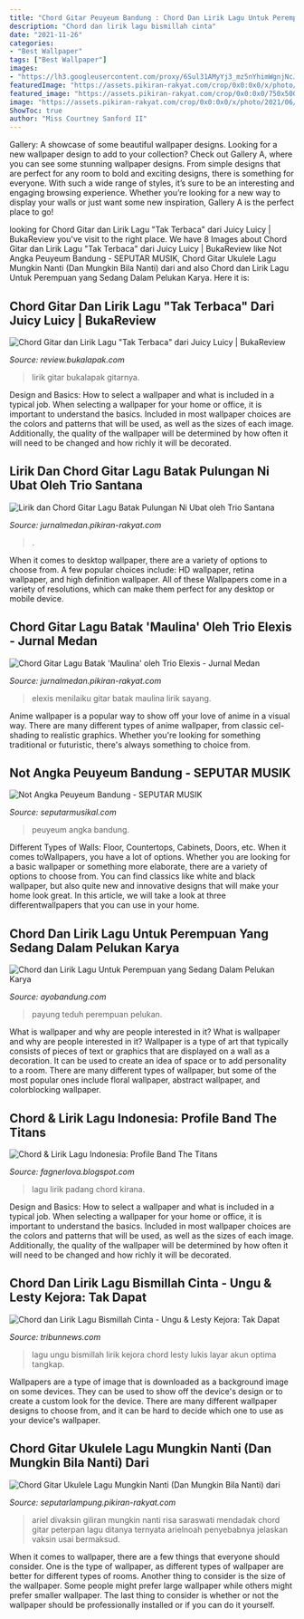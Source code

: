```yaml
---
title: "Chord Gitar Peuyeum Bandung : Chord Dan Lirik Lagu Untuk Perempuan Yang Sedang Dalam Pelukan Karya"
description: "Chord dan lirik lagu bismillah cinta"
date: "2021-11-26"
categories:
- "Best Wallpaper"
tags: ["Best Wallpaper"]
images:
- "https://lh3.googleusercontent.com/proxy/6Sul31AMyYj3_mz5nYhimWgnjNcJSy4TjMC0UZURCVfIlePxKhzB_nk8xHdedrtJyMnkAQ6ItoZTdLpsy-drJNcs044CiLtbz9kN50xAfuQoJvfn9WJk=w1200-h630-p-k-no-nu"
featuredImage: "https://assets.pikiran-rakyat.com/crop/0x0:0x0/x/photo/2021/06/04/925705588.jpg"
featured_image: "https://assets.pikiran-rakyat.com/crop/0x0:0x0/750x500/photo/2021/06/20/3179199804.jpg"
image: "https://assets.pikiran-rakyat.com/crop/0x0:0x0/x/photo/2021/06/04/925705588.jpg"
ShowToc: true
author: "Miss Courtney Sanford II"
---
```



Gallery: A showcase of some beautiful wallpaper designs.
Looking for a new wallpaper design to add to your collection? Check out Gallery A, where you can see some stunning wallpaper designs. From simple designs that are perfect for any room to bold and exciting designs, there is something for everyone. With such a wide range of styles, it’s sure to be an interesting and engaging browsing experience. Whether you’re looking for a new way to display your walls or just want some new inspiration, Gallery A is the perfect place to go!
		
		
		
		
		
		
		
	

		
looking for Chord Gitar dan Lirik Lagu &quot;Tak Terbaca&quot; dari Juicy Luicy | BukaReview you've visit to the right place. We have 8 Images about Chord Gitar dan Lirik Lagu &quot;Tak Terbaca&quot; dari Juicy Luicy | BukaReview like Not Angka Peuyeum Bandung - SEPUTAR MUSIK, Chord Gitar Ukulele Lagu Mungkin Nanti (Dan Mungkin Bila Nanti) dari and also Chord dan Lirik Lagu Untuk Perempuan yang Sedang Dalam Pelukan Karya. Here it is:
		
    
## Chord Gitar Dan Lirik Lagu &quot;Tak Terbaca&quot; Dari Juicy Luicy | BukaReview

<img loading=lazy src="https://s1.bukalapak.com/bukalapak-kontenz-production/content_attachments/46841/original/Slide_JL_03.jpg" onerror="this.onerror=null;this.src='https://tse4.mm.bing.net/th?id=OIP.xxVjJRSNEEw20P_9RfL36wHaEK&amp;pid=15.1';" alt="Chord Gitar dan Lirik Lagu &quot;Tak Terbaca&quot; dari Juicy Luicy | BukaReview">

_Source: review.bukalapak.com_

>lirik gitar bukalapak gitarnya. 

	

Design and Basics: How to select a wallpaper and what is included in a typical job.
When selecting a wallpaper for your home or office, it is important to understand the basics. Included in most wallpaper choices are the colors and patterns that will be used, as well as the sizes of each image. Additionally, the quality of the wallpaper will be determined by how often it will need to be changed and how richly it will be decorated.

    
## Lirik Dan Chord Gitar Lagu Batak Pulungan Ni Ubat Oleh Trio Santana

<img loading=lazy src="https://assets.pikiran-rakyat.com/crop/0x0:0x0/750x500/photo/2021/06/20/3179199804.jpg" onerror="this.onerror=null;this.src='https://tse4.mm.bing.net/th?id=OIP.qyoBJ7xwEtIvUFVLC9jiHgHaE8&amp;pid=15.1';" alt="Lirik dan Chord Gitar Lagu Batak Pulungan Ni Ubat oleh Trio Santana">

_Source: jurnalmedan.pikiran-rakyat.com_

>. 

	

When it comes to desktop wallpaper, there are a variety of options to choose from. A few popular choices include: HD wallpaper, retina wallpaper, and high definition wallpaper. All of these Wallpapers come in a variety of resolutions, which can make them perfect for any desktop or mobile device. 

    
## Chord Gitar Lagu Batak &#039;Maulina&#039; Oleh Trio Elexis - Jurnal Medan

<img loading=lazy src="https://assets.pikiran-rakyat.com/crop/0x0:0x0/x/photo/2021/06/04/925705588.jpg" onerror="this.onerror=null;this.src='https://tse4.mm.bing.net/th?id=OIP.ON0c3TgBw0eO1XZU91c2LQHaE8&amp;pid=15.1';" alt="Chord Gitar Lagu Batak &#039;Maulina&#039; oleh Trio Elexis - Jurnal Medan">

_Source: jurnalmedan.pikiran-rakyat.com_

>elexis menilaiku gitar batak maulina lirik sayang. 

	

Anime wallpaper is a popular way to show off your love of anime in a visual way. There are many different types of anime wallpaper, from classic cel-shading to realistic graphics. Whether you're looking for something traditional or futuristic, there's always something to choice from.

    
## Not Angka Peuyeum Bandung - SEPUTAR MUSIK

<img loading=lazy src="https://1.bp.blogspot.com/-KAOdobhHduE/YNr2LjjMz8I/AAAAAAAAImA/gamhBRzYGPsnz6d4r35Zp9WM46BExa1HgCLcBGAsYHQ/w1200-h630-p-k-no-nu/Peuyeum%2BBandung%2BAngka%2Bbaru%2BPNG.png" onerror="this.onerror=null;this.src='https://tse1.mm.bing.net/th?id=OIP.m9qqq-h3eUSceXrzkYrhUgHaE8&amp;pid=15.1';" alt="Not Angka Peuyeum Bandung - SEPUTAR MUSIK">

_Source: seputarmusikal.com_

>peuyeum angka bandung. 

	

Different Types of Walls: Floor, Countertops, Cabinets, Doors, etc.
When it comes toWallpapers, you have a lot of options. Whether you are looking for a basic wallpaper or something more elaborate, there are a variety of options to choose from. You can find classics like white and black wallpaper, but also quite new and innovative designs that will make your home look great. In this article, we will take a look at three differentwallpapers that you can use in your home.

    
## Chord Dan Lirik Lagu Untuk Perempuan Yang Sedang Dalam Pelukan Karya

<img loading=lazy src="https://assets.promediateknologi.com/crop/0x0:0x0/750x500/photo/ayobandung/bank_image/medium/chord-dan-lirik-lagu-untuk-perempuan-yang-sedang-dalam-pelukan-karya-payung-teduh.jpg" onerror="this.onerror=null;this.src='https://tse2.mm.bing.net/th?id=OIP.CVHXRHrnUWKttF7H-Ns0XQHaE8&amp;pid=15.1';" alt="Chord dan Lirik Lagu Untuk Perempuan yang Sedang Dalam Pelukan Karya">

_Source: ayobandung.com_

>payung teduh perempuan pelukan. 

	

What is wallpaper and why are people interested in it?
What is wallpaper and why are people interested in it?
Wallpaper is a type of art that typically consists of pieces of text or graphics that are displayed on a wall as a decoration. It can be used to create an idea of space or to add personality to a room. There are many different types of wallpaper, but some of the most popular ones include floral wallpaper, abstract wallpaper, and colorblocking wallpaper.

    
## Chord &amp; Lirik Lagu Indonesia: Profile Band The Titans

<img loading=lazy src="https://lh3.googleusercontent.com/proxy/6Sul31AMyYj3_mz5nYhimWgnjNcJSy4TjMC0UZURCVfIlePxKhzB_nk8xHdedrtJyMnkAQ6ItoZTdLpsy-drJNcs044CiLtbz9kN50xAfuQoJvfn9WJk=w1200-h630-p-k-no-nu" onerror="this.onerror=null;this.src='https://tse2.mm.bing.net/th?id=OIP.ttN1V5MyzglwBy_YFnVmTAAAAA&amp;pid=15.1';" alt="Chord &amp; Lirik Lagu Indonesia: Profile Band The Titans">

_Source: fagnerlova.blogspot.com_

>lagu lirik padang chord kirana. 

	

Design and Basics: How to select a wallpaper and what is included in a typical job.
When selecting a wallpaper for your home or office, it is important to understand the basics. Included in most wallpaper choices are the colors and patterns that will be used, as well as the sizes of each image. Additionally, the quality of the wallpaper will be determined by how often it will need to be changed and how richly it will be decorated.

    
## Chord Dan Lirik Lagu Bismillah Cinta - Ungu &amp; Lesty Kejora: Tak Dapat

<img loading=lazy src="https://cdn-2.tstatic.net/tribunnews/foto/bank/images/lagu-bismillah-cinta-ungu-lesty-kejora.jpg" onerror="this.onerror=null;this.src='https://tse2.mm.bing.net/th?id=OIP.4yGZhMceuafeh9qCzgVd4AHaEK&amp;pid=15.1';" alt="Chord dan Lirik Lagu Bismillah Cinta - Ungu &amp; Lesty Kejora: Tak Dapat">

_Source: tribunnews.com_

>lagu ungu bismillah lirik kejora chord lesty lukis layar akun optima tangkap. 

	

Wallpapers are a type of image that is downloaded as a background image on some devices. They can be used to show off the device's design or to create a custom look for the device. There are many different wallpaper designs to choose from, and it can be hard to decide which one to use as your device's wallpaper.

    
## Chord Gitar Ukulele Lagu Mungkin Nanti (Dan Mungkin Bila Nanti) Dari

<img loading=lazy src="https://assets.pikiran-rakyat.com/crop/0x0:0x0/x/photo/2021/05/03/2220301243.jpg" onerror="this.onerror=null;this.src='https://tse3.mm.bing.net/th?id=OIP.lQ5mHb4Pd-vYSX-E_FvB2gHaE6&amp;pid=15.1';" alt="Chord Gitar Ukulele Lagu Mungkin Nanti (Dan Mungkin Bila Nanti) dari">

_Source: seputarlampung.pikiran-rakyat.com_

>ariel divaksin giliran mungkin nanti risa saraswati mendadak chord gitar peterpan lagu ditanya ternyata arielnoah penyebabnya jelaskan vaksin usai bermaksud. 

	

When it comes to wallpaper, there are a few things that everyone should consider. One is the type of wallpaper, as different types of wallpaper are better for different types of rooms. Another thing to consider is the size of the wallpaper. Some people might prefer large wallpaper while others might prefer smaller wallpaper. The last thing to consider is whether or not the wallpaper should be professionally installed or if you can do it yourself.

